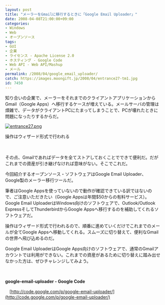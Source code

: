 ```yaml
---
layout: post
title: "メーラーをGmailに移行するときに「Google Email Uploader」"
date: 2008-04-08T21:00:00+09:00
categories:
- Windows
- Web
- オープンソース
tags: 
- GUI
- 企業
- ライセンス - Apache License 2.0
- ホスティング - Google Code
- Web API - Web API/Mashup
- メール
permalink: /2008/04/google_email_uploader/
catch: https://images.moongift.jp/2008/04/entrance27-tm1.jpg
id: 7450
---
```

知り合いの企業で、メーラーをそれまでのクライアントアプリケーションからGmail（Google Apps）へ移行するケースが増えている。メールサーバの管理は煩雑で、データがクライアントPCにたまってしまうことで、PCが壊れたときに問題になったりするからだ。

  

[![entrance27.png](https://images.moongift.jp/2008/04/entrance27-tm1.jpg)](https://images.moongift.jp/2008/04/entrance271.jpg)  
  
操作はウィザード形式で行われる

  

　

  

その点、Gmailであればデータを全てストアしておくことでできて便利だ。だがこれまでの資産が引き継げなければ意味がない。そこでこれだ。

  

今回紹介するオープンソース・ソフトウェアはGoogle Email Uploader、Google製のメーラー移行ツールだ。

  
  
<!--more-->  

筆者はGoogle Appsを使っていないので動作が確認できている訳ではないので、ご注意いただきたい（Google Appsは年間$50からの有料サービス）。Google Email UploaderはWindows向けのソフトウェアで、Outlook/Outlook ExpressそしてThunderbirdからGoogle Appsへ移行するのを補助してくれるソフトウェアだ。

  

操作はウィザード形式で行われるので、順番に進めていくだけでこれまでのメールが全てGoogle Appsへ移動してくれる。スムーズに切り替えて、便利なGmailの世界へ飛び込めるのだ。

  

Google Email UploaderはGoogle Apps向けのソフトウェアで、通常のGmailアカウントでは利用ができない。これまでの資産があるために切り替えに踏み出せなかった方は、ぜひチャレンジしてみよう。

  

　

  

**google-email-uploader - Google Code**  
  
　[http://code.google.com/p/google-email-uploader/](http://code.google.com/p/google-email-uploader/)

  
